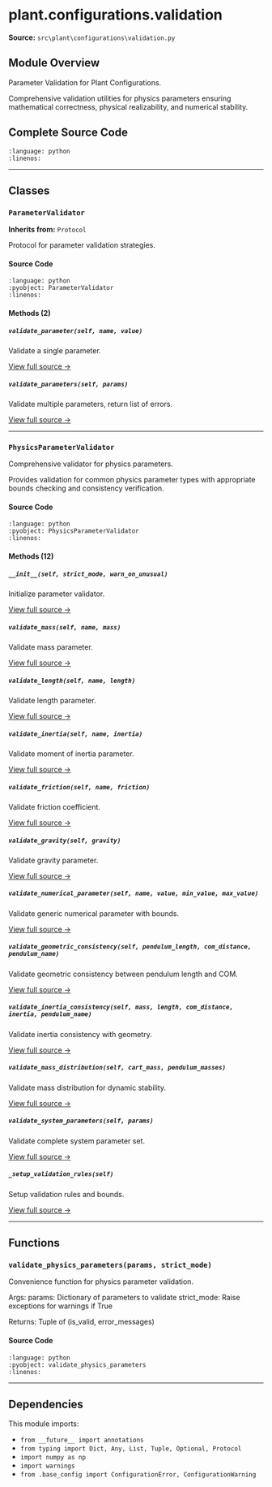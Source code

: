 # plant.configurations.validation

**Source:** `src\plant\configurations\validation.py`

## Module Overview

Parameter Validation for Plant Configurations.

Comprehensive validation utilities for physics parameters ensuring
mathematical correctness, physical realizability, and numerical stability.

## Complete Source Code

```{literalinclude} ../../../src/plant/configurations/validation.py
:language: python
:linenos:
```

---

## Classes

### `ParameterValidator`

**Inherits from:** `Protocol`

Protocol for parameter validation strategies.

#### Source Code

```{literalinclude} ../../../src/plant/configurations/validation.py
:language: python
:pyobject: ParameterValidator
:linenos:
```

#### Methods (2)

##### `validate_parameter(self, name, value)`

Validate a single parameter.

[View full source →](#method-parametervalidator-validate_parameter)

##### `validate_parameters(self, params)`

Validate multiple parameters, return list of errors.

[View full source →](#method-parametervalidator-validate_parameters)

---

### `PhysicsParameterValidator`

Comprehensive validator for physics parameters.

Provides validation for common physics parameter types with
appropriate bounds checking and consistency verification.

#### Source Code

```{literalinclude} ../../../src/plant/configurations/validation.py
:language: python
:pyobject: PhysicsParameterValidator
:linenos:
```

#### Methods (12)

##### `__init__(self, strict_mode, warn_on_unusual)`

Initialize parameter validator.

[View full source →](#method-physicsparametervalidator-__init__)

##### `validate_mass(self, name, mass)`

Validate mass parameter.

[View full source →](#method-physicsparametervalidator-validate_mass)

##### `validate_length(self, name, length)`

Validate length parameter.

[View full source →](#method-physicsparametervalidator-validate_length)

##### `validate_inertia(self, name, inertia)`

Validate moment of inertia parameter.

[View full source →](#method-physicsparametervalidator-validate_inertia)

##### `validate_friction(self, name, friction)`

Validate friction coefficient.

[View full source →](#method-physicsparametervalidator-validate_friction)

##### `validate_gravity(self, gravity)`

Validate gravity parameter.

[View full source →](#method-physicsparametervalidator-validate_gravity)

##### `validate_numerical_parameter(self, name, value, min_value, max_value)`

Validate generic numerical parameter with bounds.

[View full source →](#method-physicsparametervalidator-validate_numerical_parameter)

##### `validate_geometric_consistency(self, pendulum_length, com_distance, pendulum_name)`

Validate geometric consistency between pendulum length and COM.

[View full source →](#method-physicsparametervalidator-validate_geometric_consistency)

##### `validate_inertia_consistency(self, mass, length, com_distance, inertia, pendulum_name)`

Validate inertia consistency with geometry.

[View full source →](#method-physicsparametervalidator-validate_inertia_consistency)

##### `validate_mass_distribution(self, cart_mass, pendulum_masses)`

Validate mass distribution for dynamic stability.

[View full source →](#method-physicsparametervalidator-validate_mass_distribution)

##### `validate_system_parameters(self, params)`

Validate complete system parameter set.

[View full source →](#method-physicsparametervalidator-validate_system_parameters)

##### `_setup_validation_rules(self)`

Setup validation rules and bounds.

[View full source →](#method-physicsparametervalidator-_setup_validation_rules)

---

## Functions

### `validate_physics_parameters(params, strict_mode)`

Convenience function for physics parameter validation.

Args:
    params: Dictionary of parameters to validate
    strict_mode: Raise exceptions for warnings if True

Returns:
    Tuple of (is_valid, error_messages)

#### Source Code

```{literalinclude} ../../../src/plant/configurations/validation.py
:language: python
:pyobject: validate_physics_parameters
:linenos:
```

---

## Dependencies

This module imports:

- `from __future__ import annotations`
- `from typing import Dict, Any, List, Tuple, Optional, Protocol`
- `import numpy as np`
- `import warnings`
- `from .base_config import ConfigurationError, ConfigurationWarning`

